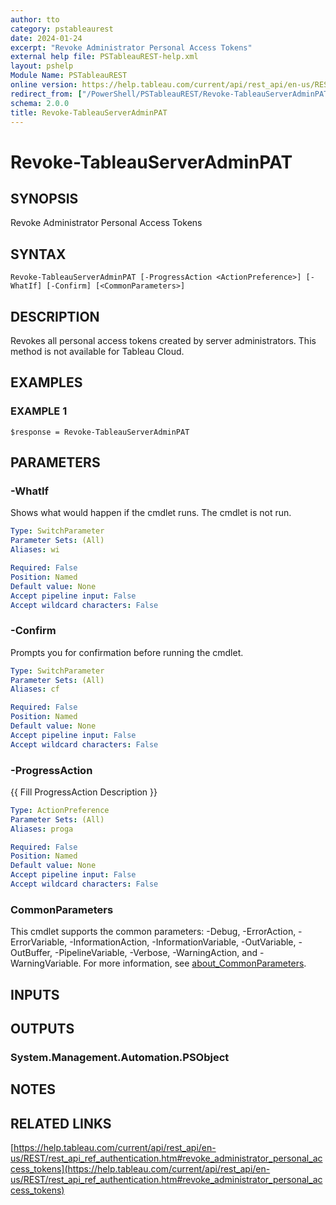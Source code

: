 ```yaml
---
author: tto
category: pstableaurest
date: 2024-01-24
excerpt: "Revoke Administrator Personal Access Tokens"
external help file: PSTableauREST-help.xml
layout: pshelp
Module Name: PSTableauREST
online version: https://help.tableau.com/current/api/rest_api/en-us/REST/rest_api_ref_authentication.htm#revoke_administrator_personal_access_tokens
redirect_from: ["/PowerShell/PSTableauREST/Revoke-TableauServerAdminPAT/", "/PowerShell/PSTableauREST/revoke-tableauserveradminpat/", "/PowerShell/revoke-tableauserveradminpat/"]
schema: 2.0.0
title: Revoke-TableauServerAdminPAT
---
```


# Revoke-TableauServerAdminPAT

## SYNOPSIS
Revoke Administrator Personal Access Tokens

## SYNTAX

```
Revoke-TableauServerAdminPAT [-ProgressAction <ActionPreference>] [-WhatIf] [-Confirm] [<CommonParameters>]
```

## DESCRIPTION
Revokes all personal access tokens created by server administrators.
This method is not available for Tableau Cloud.

## EXAMPLES

### EXAMPLE 1
```
$response = Revoke-TableauServerAdminPAT
```

## PARAMETERS

### -WhatIf
Shows what would happen if the cmdlet runs.
The cmdlet is not run.

```yaml
Type: SwitchParameter
Parameter Sets: (All)
Aliases: wi

Required: False
Position: Named
Default value: None
Accept pipeline input: False
Accept wildcard characters: False
```

### -Confirm
Prompts you for confirmation before running the cmdlet.

```yaml
Type: SwitchParameter
Parameter Sets: (All)
Aliases: cf

Required: False
Position: Named
Default value: None
Accept pipeline input: False
Accept wildcard characters: False
```

### -ProgressAction
{{ Fill ProgressAction Description }}

```yaml
Type: ActionPreference
Parameter Sets: (All)
Aliases: proga

Required: False
Position: Named
Default value: None
Accept pipeline input: False
Accept wildcard characters: False
```

### CommonParameters
This cmdlet supports the common parameters: -Debug, -ErrorAction, -ErrorVariable, -InformationAction, -InformationVariable, -OutVariable, -OutBuffer, -PipelineVariable, -Verbose, -WarningAction, and -WarningVariable. For more information, see [about_CommonParameters](http://go.microsoft.com/fwlink/?LinkID=113216).

## INPUTS

## OUTPUTS

### System.Management.Automation.PSObject
## NOTES

## RELATED LINKS

[https://help.tableau.com/current/api/rest_api/en-us/REST/rest_api_ref_authentication.htm#revoke_administrator_personal_access_tokens](https://help.tableau.com/current/api/rest_api/en-us/REST/rest_api_ref_authentication.htm#revoke_administrator_personal_access_tokens)

